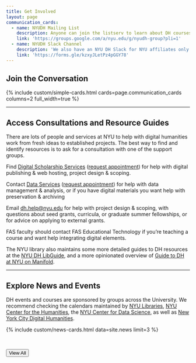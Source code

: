 ```yaml
---
title: Get Involved
layout: page
communication_cards:
  - name: NYUDH Mailing List
    description: Anyone can join the listserv to learn about DH courses, events, and student employment opportunities at NYU.
    link: 'https://groups.google.com/a/nyu.edu/g/nyudh-group?pli=1'
  - name: NYUDH Slack Channel
    description: 'We also have an NYU DH Slack for NYU affiliates only. To join, request an invite via Google Form.'
    link: 'https://forms.gle/kzxyJLetPz4pGGY78'
---
```


<h2>Join the Conversation</h2>

{% include custom/simple-cards.html cards=page.communication_cards columns=2 full_width=true %}

<hr>
<h2>Access Consultations and Resource Guides</h2>

There are lots of people and services at NYU to help with digital humanities work from fresh ideas to established projects. The best way to find and identify resources is to ask for a consultation with one of the support groups.

Find [Digital Scholarship Services](https://library.nyu.edu/departments/digital-scholarship-services/) ([request appointment](https://nyu.qualtrics.com/jfe/form/SV_2srvrbNYpL05GW9)) for help with digital publishing & web hosting, project design & scoping.

Contact [Data Services](https://guides.nyu.edu/dataservices) ([request appointment](https://guides.nyu.edu/appointment)) for help with data management & analysis, or if you have digital materials you want help with preservation & archiving

Email [dh.help@nyu.edu](mailto:dh.help@nyu.edu) for help with project design & scoping, with questions about seed grants, curricula, or graduate summer fellowships, or for advice on applying to external grants.

FAS faculty should contact FAS Educational Technology if you’re teaching a course and want help integrating digital elements.

The NYU library also maintains some more detailed guides to DH resources at the [NYU DH LibGuide](https://guides.nyu.edu/digital-humanities), and a more opinionated overview of [Guide to DH at NYU on Manifold](https://nyu.manifoldapp.org/projects/nyu-dh).

<hr>
<h2>Explore News and Events</h2>

DH events and courses are sponsored by groups across the University. We recommend checking the calendars maintained by  [NYU Libraries](https://nyu.libcal.com/calendar/?cid=1564&t=d&d=0000-00-00&cal=1564&inc=0),  [NYU Center for the Humanities](https://nyuhumanities.org/events/), the [NYU Center for Data Science](https://cds.nyu.edu/cds-events/), as well as [New York City Digital Humanities](https://nycdh.org/calendar/).


{% include custom/news-cards.html data=site.news limit=3 %}

<br>

<p class="has-text-centered">
  <a href="{{ '/news' | absolute_url }}">
    <button class="button is-medium is-info">View All</button>
  </a>
</p>
